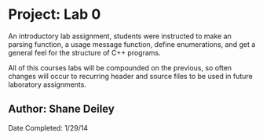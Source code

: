 Project: Lab 0
==========

An introductory lab assignment, students were instructed to 
make an parsing function, a usage message function, define enumerations,
and get a general feel for the structure of C++ programs.

All of this courses labs will be compounded on the previous,
so often changes will occur to recurring header and source files
to be used in future laboratory assignments.

Author: Shane Deiley
--------------------
Date Completed: 1/29/14






